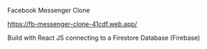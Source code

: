 Facebook Messenger Clone

https://fb-messenger-clone-41cdf.web.app/

Build with React JS connecting to a Firestore Database (Firebase)
